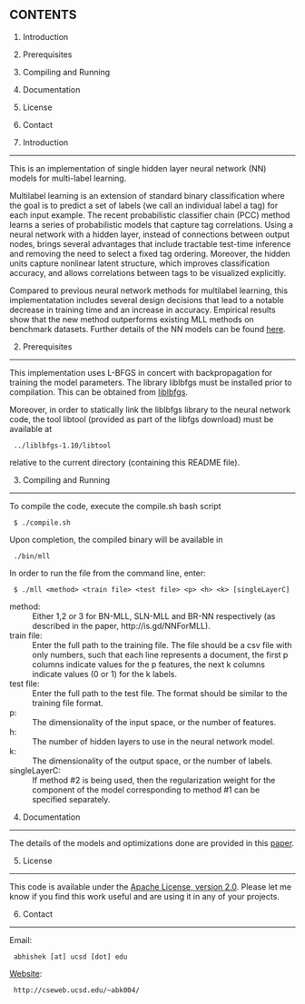 CONTENTS
--------

1. Introduction
2. Prerequisites
3. Compiling and Running
4. Documentation
5. License
6. Contact


1. Introduction
--------------------

This is an implementation of single hidden layer neural network (NN) models for multi-label learning.

Multilabel learning is an extension of standard binary classification where the goal is to predict a set of labels (we call an individual label a tag) for each input example. The recent probabilistic classifier chain (PCC) method learns a series of probabilistic models that capture tag correlations. Using a neural network with a hidden layer, instead of connections between output nodes, brings several advantages that include tractable test-time inference and removing the need to select a fixed tag ordering. Moreover, the hidden units capture nonlinear latent structure, which improves classification accuracy, and allows correlations between tags to be visualized explicitly. 

Compared to previous neural network methods for multilabel learning, this implementatation includes several design decisions that lead to a notable decrease in training time and an increase in accuracy. Empirical results show that the new method outperforms existing MLL methods on benchmark datasets. 
Further details of the NN models can be found [here](http://is.gd/NNForMLL).


2. Prerequisites
---------------------
This implementation uses L-BFGS in concert with backpropagation for training the model parameters. 
The library liblbfgs must be installed prior to compilation. This can be obtained from [liblbfgs](http://www.chokkan.org/software/liblbfgs/).

Moreover, in order to statically link the liblbfgs library to the neural network code, the tool libtool (provided as part of the libfgs download) must be available at 

     ../liblbfgs-1.10/libtool

relative to the current directory (containing this README file).


3. Compiling and Running
-----------------------------------
To compile the code, execute the compile.sh bash script

     $ ./compile.sh

Upon completion, the compiled binary will be available in

     ./bin/mll

In order to run the file from the command line, enter:

     $ ./mll <method> <train file> <test file> <p> <h> <k> [singleLayerC]

<dl>
<dt>method:     </dt>
<dd>Either 1,2 or 3 for BN-MLL, SLN-MLL and BR-NN respectively (as described in the paper, http://is.gd/NNForMLL).</dd>

<dt>train file: </dt> 
<dd>Enter the full path to the training file. The file should be a csv file with only numbers, such that each line represents a document, the first p columns indicate values for the p features, the next k columns indicate values (0 or 1) for the k labels.</th></tr>

<dt>test file:  </dt> 
<dd>Enter the full path to the test file. The format should be similar to the training file format.</dd>

<dt>p:          </dt> 
<dd>The dimensionality of the input space, or the number of features.</dd>

<dt>h:          </dt> 
<dd>The number of hidden layers to use in the neural network model.</dd>

<dt>k:          </dt> 
<dd>The dimensionality of the output space, or the number of labels.</dd>

<dt>singleLayerC:</dt>
<dd>If method #2 is being used, then the regularization weight for the component of the model corresponding to method #1 can be specified separately.</dd>
</dl>

4. Documentation
----------------
The details of the models and optimizations done are provided in this [paper](http://is.gd/NNForMLL).


5. License
----------
This code is available under the [Apache License, version 2.0](http://www.apache.org/licenses/LICENSE-2.0.html).
Please let me know if you find this work useful and are using it in any of your projects.


6. Contact
----------

Email:

     abhishek [at] ucsd [dot] edu

[Website](http://cseweb.ucsd.edu/~abk004/):

     http://cseweb.ucsd.edu/~abk004/
